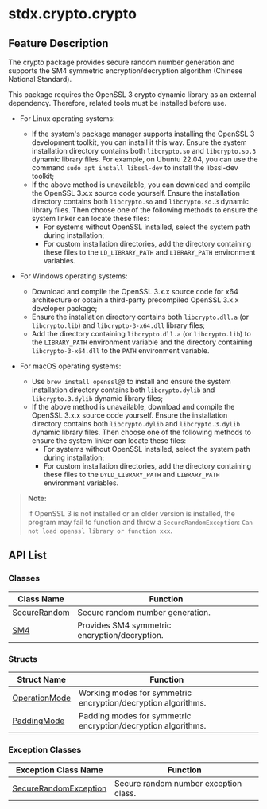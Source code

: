 # stdx.crypto.crypto

## Feature Description

The crypto package provides secure random number generation and supports the SM4 symmetric encryption/decryption algorithm (Chinese National Standard).

This package requires the OpenSSL 3 crypto dynamic library as an external dependency. Therefore, related tools must be installed before use.

- For Linux operating systems:
    - If the system's package manager supports installing the OpenSSL 3 development toolkit, you can install it this way. Ensure the system installation directory contains both `libcrypto.so` and `libcrypto.so.3` dynamic library files. For example, on Ubuntu 22.04, you can use the command `sudo apt install libssl-dev` to install the libssl-dev toolkit;
    - If the above method is unavailable, you can download and compile the OpenSSL 3.x.x source code yourself. Ensure the installation directory contains both `libcrypto.so` and `libcrypto.so.3` dynamic library files. Then choose one of the following methods to ensure the system linker can locate these files:
        - For systems without OpenSSL installed, select the system path during installation;
        - For custom installation directories, add the directory containing these files to the `LD_LIBRARY_PATH` and `LIBRARY_PATH` environment variables.

- For Windows operating systems:
    - Download and compile the OpenSSL 3.x.x source code for x64 architecture or obtain a third-party precompiled OpenSSL 3.x.x developer package;
    - Ensure the installation directory contains both `libcrypto.dll.a` (or `libcrypto.lib`) and `libcrypto-3-x64.dll` library files;
    - Add the directory containing `libcrypto.dll.a` (or `libcrypto.lib`) to the `LIBRARY_PATH` environment variable and the directory containing `libcrypto-3-x64.dll` to the `PATH` environment variable.

- For macOS operating systems:
    - Use `brew install openssl@3` to install and ensure the system installation directory contains both `libcrypto.dylib` and `libcrypto.3.dylib` dynamic library files;
    - If the above method is unavailable, download and compile the OpenSSL 3.x.x source code yourself. Ensure the installation directory contains both `libcrypto.dylib` and `libcrypto.3.dylib` dynamic library files. Then choose one of the following methods to ensure the system linker can locate these files:
        - For systems without OpenSSL installed, select the system path during installation;
        - For custom installation directories, add the directory containing these files to the `DYLD_LIBRARY_PATH` and `LIBRARY_PATH` environment variables.

> **Note:**
>
> If OpenSSL 3 is not installed or an older version is installed, the program may fail to function and throw a `SecureRandomException`: `Can not load openssl library or function xxx`.

## API List

### Classes

|                 Class Name              |                Function                |
| --------------------------------------- | -------------------------------------- |
| [SecureRandom](./crypto_package_api/crypto_package_classes.md#class-securerandom) | Secure random number generation.       |
| [SM4](./crypto_package_api/crypto_package_classes.md#class-sm4) | Provides SM4 symmetric encryption/decryption. |

### Structs

| Struct Name                                                                                |           Function          |
|------------------------------------------------------------------------------------------| ---------------------------- |
| [OperationMode](./crypto_package_api/crypto_package_structs.md#struct-operationmode)     | Working modes for symmetric encryption/decryption algorithms. |
| [PaddingMode](./crypto_package_api/crypto_package_structs.md#struct-paddingmode)         | Padding modes for symmetric encryption/decryption algorithms. |

### Exception Classes

|                 Exception Class Name              |                Function                |
| ------------------------------------------------ | -------------------------------------- |
| [SecureRandomException](./crypto_package_api/crypto_package_exceptions.md#class-securerandomexception) | Secure random number exception class.  |